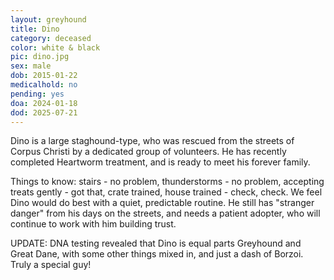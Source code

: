 ```yaml
---
layout: greyhound
title: Dino
category: deceased
color: white & black
pic: dino.jpg
sex: male
dob: 2015-01-22
medicalhold: no
pending: yes
doa: 2024-01-18
dod: 2025-07-21
---
```

Dino is a large staghound-type, who was rescued from the streets of Corpus Christi by a dedicated group of volunteers. He has recently completed Heartworm treatment, and is ready to meet his forever family.

Things to know: stairs - no problem, thunderstorms - no problem, accepting treats gently - got that, crate trained, house trained - check, check. We feel Dino would do best with a quiet, predictable routine. He still has "stranger danger"  from his days on the streets, and needs a patient adopter, who will continue to work with him building trust. 

 UPDATE: DNA testing revealed that Dino is equal parts Greyhound and Great Dane, with some other things mixed in, and just a dash of Borzoi. Truly a special guy!
 
